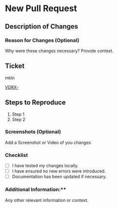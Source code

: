 
# New Pull Request

## Description of Changes
<!-- PR Overview, describe in detail the changes to the repository with this request. -->

### Reason for Changes (Optional)
<!-- If this change proposal is not derived from a ticket, it provides relevant information for reviewers to consciously evaluate why this change is necessary. -->

Why were these changes necessary? Provide context.

## Ticket

mkln
<!-- COMPLETE THE FORM WITH THE CORRECT PROJECT AND TICKET NUMBER:
EXAMPLE: (VDRXBB-12)[https://algotive.atlassian.net/browse/VDRXBB-12] 
 -->
[VDRX-](https://algotive.atlassian.net/browse/VDRX-)

## Steps to Reproduce

<!-- Write the steps to reproduce your changes so another developer can test it -->

1. Step 1
2. Step 2

### Screenshots (Optional)

 Add a Screenshot or Video of you changes

### Checklist

<!-- Add more if it's necessary -->

- [ ] I have tested my changes locally.
- [ ] I have ensured no new errors were introduced.
- [ ] Documentation has been updated if necessary.

### Additional Information:**

Any other relevant information or context.
